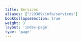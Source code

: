 ```yaml
---
title: Services
aliases: ["/29389/info/services"]
bookCollapseSection: true
weight: 3
layout: 'index-page'
type: 'page'
---
```

